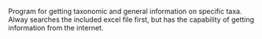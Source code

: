 Program for getting taxonomic and general information on specific taxa.
Alway searches the included excel file first, but has the capability of getting information from the internet.
